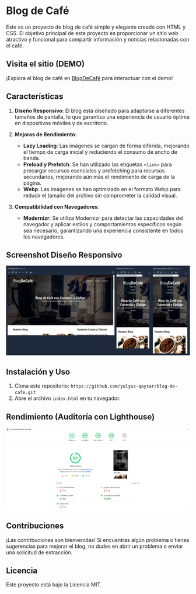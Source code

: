 # Blog de Café

Este es un proyecto de blog de café simple y elegante creado con HTML y CSS. El objetivo principal de este proyecto es proporcionar un sitio web atractivo y funcional para compartir información y noticias relacionadas con el café.

## Visita el sitio (DEMO)

¡Explora el blog de café en [BlogDeCafé](https://blogdecafe-cc.netlify.app) para interactuar con el demo!

## Características

1. **Diseño Responsivo**: El blog está diseñado para adaptarse a diferentes tamaños de pantalla, lo que garantiza una experiencia de usuario óptima en dispositivos móviles y de escritorio.

2. **Mejoras de Rendimiento**:
   - **Lazy Loading**: Las imágenes se cargan de forma diferida, mejorando el tiempo de carga inicial y reduciendo el consumo de ancho de banda.
   - **Preload y Prefetch**: Se han utilizado las etiquetas `<link>` para precargar recursos esenciales y prefetching para recursos secundarios, mejorando aún más el rendimiento de carga de la página.
   - **Webp**: Las imágenes se han optimizado en el formato Webp para reducir el tamaño del archivo sin comprometer la calidad visual.

3. **Compatibilidad con Navegadores**:
   - **Modernizr**: Se utiliza Modernizr para detectar las capacidades del navegador y aplicar estilos y comportamientos específicos según sea necesario, garantizando una experiencia consistente en todos los navegadores.

## Screenshot Diseño Responsivo

![diseño responsivo](img/responsive.webp)

## Instalación y Uso

1. Clona este repositorio: `https://github.com/yulyus-qaysar/blog-de-cafe.git`
2. Abre el archivo `index.html` en tu navegador.

## Rendimiento (Auditoría con Lighthouse)

![lighthouse](img/lighthouse.webp)

## Contribuciones

¡Las contribuciones son bienvenidas! Si encuentras algún problema o tienes sugerencias para mejorar el blog, no dudes en abrir un problema o enviar una solicitud de extracción.

## Licencia

Este proyecto está bajo la Licencia MIT.
